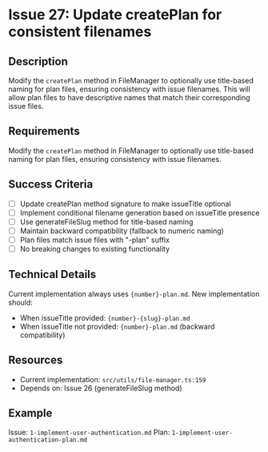 # Issue 27: Update createPlan for consistent filenames

## Description
Modify the `createPlan` method in FileManager to optionally use title-based naming for plan files, ensuring consistency with issue filenames. This will allow plan files to have descriptive names that match their corresponding issue files.

## Requirements
Modify the `createPlan` method in FileManager to optionally use title-based naming for plan files, ensuring consistency with issue filenames.

## Success Criteria
- [ ] Update createPlan method signature to make issueTitle optional
- [ ] Implement conditional filename generation based on issueTitle presence
- [ ] Use generateFileSlug method for title-based naming
- [ ] Maintain backward compatibility (fallback to numeric naming)
- [ ] Plan files match issue files with "-plan" suffix
- [ ] No breaking changes to existing functionality

## Technical Details
Current implementation always uses `{number}-plan.md`. New implementation should:
- When issueTitle provided: `{number}-{slug}-plan.md`
- When issueTitle not provided: `{number}-plan.md` (backward compatibility)

## Resources
- Current implementation: `src/utils/file-manager.ts:159`
- Depends on: Issue 26 (generateFileSlug method)

## Example
Issue: `1-implement-user-authentication.md`
Plan: `1-implement-user-authentication-plan.md`
